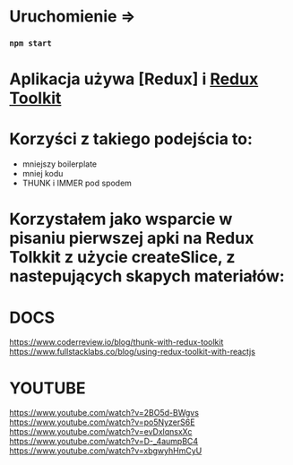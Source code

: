# Uruchomienie =>

### `npm start`

# Aplikacja używa [Redux] i [Redux Toolkit](https://redux-toolkit.js.org/)

# Korzyści z takiego podejścia to:

- mniejszy boilerplate
- mniej kodu
- THUNK i IMMER pod spodem

# Korzystałem jako wsparcie w pisaniu pierwszej apki na Redux Tolkkit z użycie createSlice, z nastepujących skapych materiałów:

# DOCS

https://www.coderreview.io/blog/thunk-with-redux-toolkit
https://www.fullstacklabs.co/blog/using-redux-toolkit-with-reactjs

# YOUTUBE

https://www.youtube.com/watch?v=2BO5d-BWgvs
https://www.youtube.com/watch?v=po5NyzerS6E
https://www.youtube.com/watch?v=evDxlqnsxXc
https://www.youtube.com/watch?v=D-_4aumpBC4
https://www.youtube.com/watch?v=xbgwyhHmCyU
